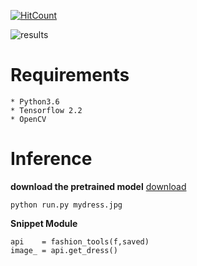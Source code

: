 
[![HitCount](http://hits.dwyl.com/anish9/Fashion-AI-segmentation.svg)](http://hits.dwyl.com/anish9/Fashion-AI-segmentation)

![results](https://github.com/anish9/Fashion-AI-segmentation/blob/master/c1.png)

# Requirements
```
* Python3.6
* Tensorflow 2.2
* OpenCV
```
# Inference
****download the pretrained model****
[download](https://drive.google.com/file/d/1l7PUB8uAGRyqvZ0ti0ZACoI2CzJxOVoI/view?usp=sharing)
```
python run.py mydress.jpg

```
****Snippet Module****
```
api    = fashion_tools(f,saved)
image_ = api.get_dress()

```



